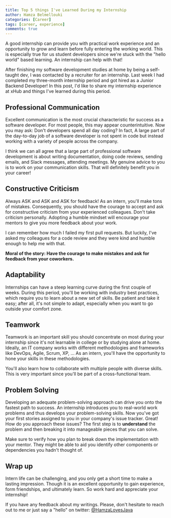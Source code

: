 ```yaml
---
title: Top 5 things I've Learned During my Internship
author: Hamza Belmellouki
categories: [Career]
tags: [career, experience]
comments: true
---
```


A good internship can provide you with practical work experience and an opportunity to grow and learn before fully entering the working world. This is especially true for us student developers since we're stuck with the "hello world" based learning. An internship can help with that!

After finishing my software development studies at home by being a self-taught dev, I was contacted by a recruiter for an internship. Last week I had completed my three-month internship period and got hired as a Junior Backend Developer! In this post, I'd like to share my internship experience at xHub and things I've learned during this period.

## Professional Communication
Excellent communication is the most crucial characteristic for success as a software developer. For most people, this may appear counterintuitive. Now you may ask: Don't developers spend all day coding? In fact, A large part of the day-to-day job of a software developer is not spent in code but instead working with a variety of people across the company. 

I think we can all agree that a large part of professional software development is about writing documentation, doing code reviews, sending emails, and Slack messages, attending meetings. My genuine advice to you is to work on your communication skills. That will definitely benefit you in your career!

## Constructive Criticism
Always ASK and ASK and ASK for feedback! As an intern, you'll make tons of mistakes. Consequently, you should have the courage to accept and ask for constructive criticism from your experienced colleagues. Don't take criticism personally. Adopting a humble mindset will encourage your mentors to give you more feedback about your work. 

I can remember how much I failed my first pull requests. But luckily, I've asked my colleagues for a code review and they were kind and humble enough to help me with that. 

**Moral of the story: Have the courage to make mistakes and ask for feedback from your coworkers.**

## Adaptability
Internships can have a steep learning curve during the first couple of weeks. During this period, you'll be working with industry best practices, which require you to learn about a new set of skills. Be patient and take it easy; after all, it's not simple to adapt, especially when you want to go outside your comfort zone.


## Teamwork
Teamwork is an important skill you should concentrate on most during your internship since it's not learnable in college or by studying alone at home. Ideally, an IT company works with different methodologies and frameworks like DevOps, Agile, Scrum, XP, ... As an intern, you'll have the opportunity to hone your skills in these methodologies.

You'll also learn how to collaborate with multiple people with diverse skills. This is very important since you'll be part of a cross-functional team.

## Problem Solving
Developing an adequate problem-solving approach can drive you onto the fastest path to success. An internship introduces you to real-world work problems and thus develops your problem-solving skills. 
Now you've got your first stories assigned to you in your company's issue tracker. Great! How do you approach these issues? The first step is to **understand** the problem and then breaking it into manageable pieces that you can solve.

Make sure to verify how you plan to break down the implementation with your mentor. They might be able to aid you identify other components or dependencies you hadn't thought of.


## Wrap up
Intern life can be challenging, and you only get a short time to make a lasting impression. Though it is an excellent opportunity to gain experience, form friendships, and ultimately learn. So work hard and appreciate your internship!

If you have any feedback about my writings. Please, don't hesitate to reach out to me or just say a "hello" on twitter: [@HamzaLovesJava](https://twitter.com/HamzaLovesJava)
